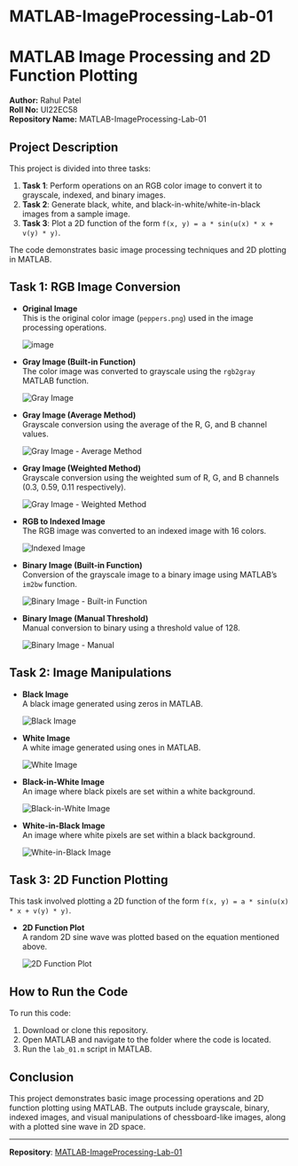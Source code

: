 # MATLAB-ImageProcessing-Lab-01
# MATLAB Image Processing and 2D Function Plotting

**Author:** Rahul Patel  
**Roll No:** UI22EC58  
**Repository Name:** MATLAB-ImageProcessing-Lab-01

## Project Description

This project is divided into three tasks:
1. **Task 1**: Perform operations on an RGB color image to convert it to grayscale, indexed, and binary images.
2. **Task 2**: Generate black, white, and black-in-white/white-in-black images from a sample image.
3. **Task 3**: Plot a 2D function of the form `f(x, y) = a * sin(u(x) * x + v(y) * y)`.

The code demonstrates basic image processing techniques and 2D plotting in MATLAB.

## Task 1: RGB Image Conversion

- **Original Image**  
  This is the original color image (`peppers.png`) used in the image processing operations.

  ![image](https://github.com/user-attachments/assets/a59a7b5b-a737-4e9b-b494-1a74381beaab)


- **Gray Image (Built-in Function)**  
  The color image was converted to grayscale using the `rgb2gray` MATLAB function.

  ![Gray Image](gray_image_UI22EC58.png)

- **Gray Image (Average Method)**  
  Grayscale conversion using the average of the R, G, and B channel values.

  ![Gray Image - Average Method](gray_image_average_UI22EC58.png)

- **Gray Image (Weighted Method)**  
  Grayscale conversion using the weighted sum of R, G, and B channels (0.3, 0.59, 0.11 respectively).

  ![Gray Image - Weighted Method](gray_image_weighted_UI22EC58.png)

- **RGB to Indexed Image**  
  The RGB image was converted to an indexed image with 16 colors.

  ![Indexed Image](index_image_UI22EC58.png)

- **Binary Image (Built-in Function)**  
  Conversion of the grayscale image to a binary image using MATLAB’s `im2bw` function.

  ![Binary Image - Built-in Function](binary_image_UI22EC58.png)

- **Binary Image (Manual Threshold)**  
  Manual conversion to binary using a threshold value of 128.

  ![Binary Image - Manual](manual_binary_image_UI22EC58.png)

## Task 2: Image Manipulations

- **Black Image**  
  A black image generated using zeros in MATLAB.

  ![Black Image](black_image_UI22EC58.png)

- **White Image**  
  A white image generated using ones in MATLAB.

  ![White Image](white_image_UI22EC58.png)

- **Black-in-White Image**  
  An image where black pixels are set within a white background.

  ![Black-in-White Image](black_in_white_image_UI22EC58.png)

- **White-in-Black Image**  
  An image where white pixels are set within a black background.

  ![White-in-Black Image](white_in_black_image_UI22EC58.png)

## Task 3: 2D Function Plotting

This task involved plotting a 2D function of the form `f(x, y) = a * sin(u(x) * x + v(y) * y)`.

- **2D Function Plot**  
  A random 2D sine wave was plotted based on the equation mentioned above.

  ![2D Function Plot](2d_function_plot_UI22EC58.png)

## How to Run the Code

To run this code:
1. Download or clone this repository.
2. Open MATLAB and navigate to the folder where the code is located.
3. Run the `lab_01.m` script in MATLAB.

## Conclusion

This project demonstrates basic image processing operations and 2D function plotting using MATLAB. The outputs include grayscale, binary, indexed images, and visual manipulations of chessboard-like images, along with a plotted sine wave in 2D space.

---

**Repository**: [MATLAB-ImageProcessing-Lab-01](https://github.com/RAHULPATEL2002/MATLAB-ImageProcessing-Lab-01)

